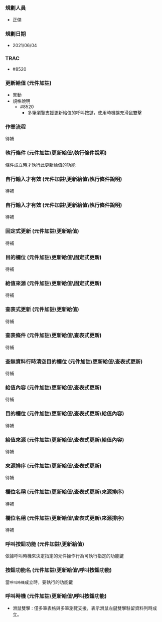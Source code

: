 ### <div id="user">規劃人員</div>
* 正傑

### <div id="updatedate">規劃日期</div>
* 2021/06/04

### <div id="trac">TRAC</div>
* #8520

### <div id="updatevalue">更新給值 <path>(元件加註)</path></div>
* 異動
* 規格說明
    * #8520
        * 多筆瀏覽支援更新給值的呼叫按鍵，使用時機擴充滑鼠雙擊

### <div id="workflow">作業流程</div>
待補

### <div id="updatevalue_cond">執行條件 <path>(元件加註\更新給值\執行條件說明)</path></div>
條件成立時才執行此更新給值的功能

### <div id="updatevalue_inputself">自行輸入才有效 <path>(元件加註\更新給值\執行條件說明)</path></div>
待補

### <div id="updatevalue_inputself">自行輸入才有效 <path>(元件加註\更新給值\執行條件說明)</path></div>
待補

### <div id="updatevalue_fixupdate">固定式更新 <path>(元件加註\更新給值)</path></div>
待補

### <div id="updatevalue_fixupdate_targetfield">目的欄位 <path>(元件加註\更新給值\固定式更新)</path></div>
待補

### <div id="updatevalue_fixupdate_source">給值來源 <path>(元件加註\更新給值\固定式更新)</path></div>
待補

### <div id="updatevalue_queryupdate">查表式更新 <path>(元件加註\更新給值)</path></div>
待補

### <div id="updatevalue_queryupdate_cond">查表條件 <path>(元件加註\更新給值\查表式更新)</path></div>
待補

### <div id="updatevalue_queryupdate_clearfield">查無資料行時清空目的欄位 <path>(元件加註\更新給值\查表式更新)</path></div>
待補

### <div id="updatevalue_queryupdate_value">給值內容 <path>(元件加註\更新給值\查表式更新)</path></div>
待補

### <div id="updatevalue_queryupdate_value_target">目的欄位 <path>(元件加註\更新給值\查表式更新\給值內容)</path></div>
待補

### <div id="updatevalue_queryupdate_value_source">給值來源 <path>(元件加註\更新給值\查表式更新\給值內容)</path></div>
待補

### <div id="updatevalue_queryupdate_sort">來源排序 <path>(元件加註\更新給值\查表式更新)</path></div>
待補

### <div id="updatevalue_queryupdate_field">欄位名稱 <path>(元件加註\更新給值\查表式更新\來源排序)</path></div>
待補

### <div id="updatevalue_queryupdate_field">欄位名稱 <path>(元件加註\更新給值\查表式更新\來源排序)</path></div>
待補

### <div id="updatevalue_callfunc">呼叫按鈕功能 <path>(元件加註\更新給值)</path></div>
依據呼叫時機來決定指定的元件操作行為可執行指定的功能鍵

### <div id="updatevalue_callfunc_funkey">按鈕功能名 <path>(元件加註\更新給值\呼叫按鈕功能)</path></div>
當`呼叫時機`成立時，要執行的功能鍵

### <div id="updatevalue_callfunc_time">呼叫時機 <path>(元件加註\更新給值\呼叫按鈕功能)</path></div>
* 滑鼠雙擊 : 僅多筆表格與多筆瀏覽支援，表示滑鼠左鍵雙擊駐留資料列時成立。